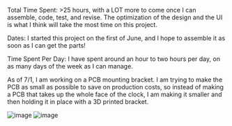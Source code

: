 Total Time Spent: >25 hours, with a LOT more to come once I can assemble, code, test, and revise. The optimization of the design and the UI is what I think will take the most time on this project. 

Dates: I started this project on the first of June, and I hope to assemble it as soon as I can get the parts! 

Time Spent Per Day: I have spent around an hour to two hours per day, on as many days of the week as I can manage. 

As of 7/1, I am working on a PCB mounting bracket. I am trying to make the PCB as small as possible to save on production costs, so instead of making a PCB that takes up the whole face of the clock, I am making it smaller and then holding it in place with a 3D printed bracket. 

![image](https://github.com/user-attachments/assets/e8c36010-1b89-49a4-991b-df12cdf5a35c)
![image](https://github.com/user-attachments/assets/456f54b2-adfb-499e-8c6f-a93dafaf3929)
